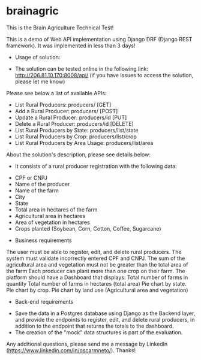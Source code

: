 # brainagric

This is the Brain Agriculture Technical Test!

This is a demo of Web API implementation using Django DRF (Django REST framework). It was implemented in less than 3 days!

* Usage of solution:
- The solution can be tested online in the following link: http://206.81.10.170:8008/api/ (if you have issues to access the solution, please let me know)

Please see below a list of available APIs:

- List Rural Producers: producers/ [GET]
- Add a Rural Producer: producers/ [POST]
- Update a Rural Producer: producers/id [PUT]
- Delete a Rural Producer: producers/id [DELETE]
- List Rural Producers by State: producers/list/state
- List Rural Producers by Crop: producers/list/crop
- List Rural Producers by Area Usage: producers/list/area

About the solution's description, please see details below:

* It consists of a rural producer registration with the following data:

- CPF or CNPJ
- Name of the producer
- Name of the farm
- City
- State
- Total area in hectares of the farm
- Agricultural area in hectares
- Area of ​​vegetation in hectares
- Crops planted (Soybean, Corn, Cotton, Coffee, Sugarcane)

* Business requirements

The user must be able to register, edit, and delete rural producers.
The system must validate incorrectly entered CPF and CNPJ.
The sum of the agricultural area and vegetation must not be greater than the total area of ​​the farm
Each producer can plant more than one crop on their farm.
The platform should have a Dashboard that displays:
Total number of farms in quantity
Total number of farms in hectares (total area)
Pie chart by state.
Pie chart by crop.
Pie chart by land use (Agricultural area and vegetation)

* Back-end requirements

- Save the data in a Postgres database using Django as the Backend layer, and provide the endpoints to register, edit, and delete rural producers, in addition to the endpoint that returns the totals to the dashboard.
- The creation of the "mock" data structures is part of the evaluation.

Any additional questions, please send me a message by LinkedIn (https://www.linkedin.com/in/oscarmneto/). Thanks!




